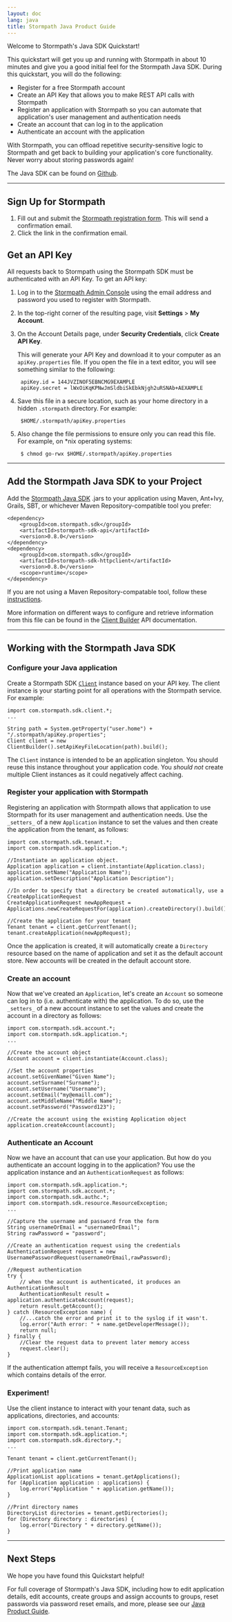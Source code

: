 ```yaml
---
layout: doc
lang: java
title: Stormpath Java Product Guide
---
```


Welcome to Stormpath's Java SDK Quickstart!

This quickstart will get you up and running with Stormpath in about 10 minutes and give you a good initial feel for the Stormpath Java SDK.  During this quickstart, you will do the following:

* Register for a free Stormpath account
* Create an API Key that allows you to make REST API calls with Stormpath
* Register an application with Stormpath so you can automate that application's user management and authentication needs
* Create an account that can log in to the application
* Authenticate an account with the application

With Stormpath, you can offload repetitive security-sensitive logic to Stormpath and get back to building your application's core functionality.  Never worry about storing passwords again!

The Java SDK can be found on [Github](https://github.com/stormpath/stormpath-sdk-java).

***

## Sign Up for Stormpath

1. Fill out and submit the [Stormpath registration form](https://api.stormpath.com/register).  This will send a confirmation email.
2. Click the link in the confirmation email.

## <a name="apiKey"></a> Get an API Key

All requests back to Stormpath using the Stormpath SDK must be authenticated with an API Key. To get an API key:

1. Log in to the [Stormpath Admin Console](https://api.stormpath.com) using the email address and password you used to register with Stormpath.

2. In the top-right corner of the resulting page, visit **Settings** > **My Account**.

    <!-- TODO: SCREENSHOT (arrow calling attention to the 'My Accounts' menu item)   -->

3. On the Account Details page, under **Security Credentials**, click **Create API Key**.

    <!-- TODO: SCREENSHOT (arrow calling attention to the 'Create API Key' button) -->

    This will generate your API Key and download it to your computer as an `apiKey.properties` file. If you open the file in a text editor, you will see something similar to the following:

        apiKey.id = 144JVZINOF5EBNCMG9EXAMPLE
        apiKey.secret = lWxOiKqKPNwJmSldbiSkEbkNjgh2uRSNAb+AEXAMPLE

4. Save this file in a secure location, such as your home directory in a hidden `.stormpath` directory. For example:

        $HOME/.stormpath/apiKey.properties
5. Also change the file permissions to ensure only you can read this file. For example, on \*nix operating systems:

        $ chmod go-rwx $HOME/.stormpath/apiKey.properties

***

## Add the Stormpath Java SDK to your Project

Add the [Stormpath Java SDK](https://github.com/stormpath/stormpath-sdk-java) .jars to your application using Maven, Ant+Ivy, Grails, SBT, or whichever Maven Repository-compatible tool you prefer:

    <dependency>
        <groupId>com.stormpath.sdk</groupId>
        <artifactId>stormpath-sdk-api</artifactId>
        <version>0.8.0</version>
    </dependency>
    <dependency>
        <groupId>com.stormpath.sdk</groupId>
        <artifactId>stormpath-sdk-httpclient</artifactId>
        <version>0.8.0</version>
        <scope>runtime</scope>
    </dependency>

If you are not using a Maven Repository-compatable tool, follow these [instructions](http://www.stormpath.com/docs/java/product-guide#Appendix).

More information on different ways to configure and retrieve information from this file can be found in the [Client Builder](https://github.com/stormpath/stormpath-sdk-java/blob/master/api/src/main/java/com/stormpath/sdk/client/ClientBuilder.java) API documentation.

***

## Working with the Stormpath Java SDK

### Configure your Java application

Create a Stormpath SDK [`Client`](http://www.stormpath.com/docs/java/product-guide#Client) instance based on your API key. The client instance is your starting point for all operations with the Stormpath service. For example:

    import com.stormpath.sdk.client.*;
    ...

    String path = System.getProperty("user.home") + "/.stormpath/apiKey.properties";
    Client client = new ClientBuilder().setApiKeyFileLocation(path).build();	

The `Client` instance is intended to be an application singleton. You should reuse this instance throughout your application code. You *should not* create multiple Client instances as it could negatively affect caching.

### Register your application with Stormpath

Registering an application with Stormpath allows that application to use Stormpath for its user management and authentication needs. Use the `_setters_` of a new `Application` instance to set the values and then create the application from the tenant, as follows:

    import com.stormpath.sdk.tenant.*;
    import com.stormpath.sdk.application.*;

    //Instantiate an application object.
    Application application = client.instantiate(Application.class);
    application.setName("Application Name");
    application.setDescription("Application Description");

    //In order to specify that a directory be created automatically, use a CreateApplicationRequest
    CreateApplicationRequest newAppRequest = Applications.newCreateRequestFor(application).createDirectory().build();

    //Create the application for your tenant
    Tenant tenant = client.getCurrentTenant();
    tenant.createApplication(newAppRequest);

Once the application is created, it will automatically create a `Directory` resource based on the name of application and set it as the default account store. New accounts will be created in the default account store.

### Create an account 

Now that we've created an `Application`, let's create an `Account` so someone can log in to (i.e. authenticate with) the application. To do so, use the `_setters_` of a new account instance to set the values and create the account in a directory as follows:

    import com.stormpath.sdk.account.*;
    import com.stormpath.sdk.application.*;
    ...

    //Create the account object
    Account account = client.instantiate(Account.class);

    //Set the account properties
    account.setGivenName("Given Name");	
    account.setSurname("Surname");
    account.setUsername("Username");
    account.setEmail("my@emaill.com"); 
    account.setMiddleName("Middle Name");
    account.setPassword("Password123");

    //Create the account using the existing Application object
    application.createAccount(account);

### Authenticate an Account

Now we have an account that can use your application.  But how do you authenticate an account logging in to the application? You use the application instance and an `AuthenticationRequest` as follows:

    import com.stormpath.sdk.application.*;
    import com.stormpath.sdk.account.*;
    import com.stormpath.sdk.authc.*;
    import com.stormpath.sdk.resource.ResourceException;
    ...

    //Capture the username and password from the form
    String usernameOrEmail = "usernameOrEmail";
    String rawPassword = "password";

    //Create an authentication request using the credentials
    AuthenticationRequest request = new UsernamePasswordRequest(usernameOrEmail,rawPassword);

    //Request authentication
    try {
        // when the account is authenticated, it produces an AuthenticationResult
        AuthenticationResult result = application.authenticateAccount(request);
        return result.getAccount();
    } catch (ResourceException name) {
        //...catch the error and print it to the syslog if it wasn't.
        log.error("Auth error: " + name.getDeveloperMessage());
        return null;
    } finally {
        //Clear the request data to prevent later memory access
        request.clear();
    }

If the authentication attempt fails, you will receive a `ResourceException` which contains details of the error.

### Experiment! 

Use the client instance to interact with your tenant data, such as applications, directories, and accounts:

    import com.stormpath.sdk.tenant.Tenant;
    import com.stormpath.sdk.application.*;
    import com.stormpath.sdk.directory.*;
    ...

    Tenant tenant = client.getCurrentTenant();

    //Print application name
    ApplicationList applications = tenant.getApplications();
    for (Application application : applications) {
        log.error("Application " + application.getName());
    }

    //Print directory names
    DirectoryList directories = tenant.getDirectories();
    for (Directory directory : directories) {
        log.error("Directory " + directory.getName());
    }

***

## Next Steps

We hope you have found this Quickstart helpful!

For full coverage of Stormpath's Java SDK, including how to edit application details, edit accounts, create groups and assign accounts to groups, reset passwords via password reset emails, and more, please see our [Java Product Guide](http://www.stormpath.com/docs/java/product-guide).
